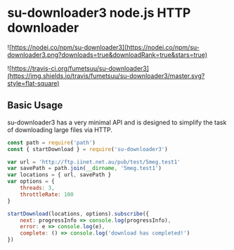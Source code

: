 # su-downloader3 node.js HTTP downloader

![https://nodei.co/npm/su-downloader3](https://nodei.co/npm/su-downloader3.png?downloads=true&downloadRank=true&stars=true)

![https://travis-ci.org/fumetsuu/su-downloader3](https://img.shields.io/travis/fumetsuu/su-downloader3/master.svg?style=flat-square)

## Basic Usage
su-downloader3 has a very minimal API and is designed to simplify the task of downloading large files via HTTP.

```js
const path = require('path')
const { startDownload } = require('su-downloader3')

var url = 'http://ftp.iinet.net.au/pub/test/5meg.test1'
var savePath = path.join(__dirname, '5meg.test1')
var locations = { url, savePath }
var options = {
	threads: 3,
	throttleRate: 100
}

startDownload(locations, options).subscribe({
	next: progressInfo => console.log(progressInfo),
	error: e => console.log(e),
	complete: () => console.log('download has completed!')
})
```

